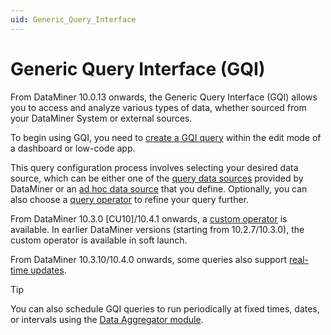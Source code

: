 ```yaml
---
uid: Generic_Query_Interface
---
```


# Generic Query Interface (GQI)

From DataMiner 10.0.13 onwards, the Generic Query Interface (GQI) allows you to access and analyze various types of data, whether sourced from your DataMiner System or external sources.

To begin using GQI, you need to [create a GQI query](xref:Creating_GQI_query) within the edit mode of a dashboard or low-code app.

This query configuration process involves selecting your desired data source, which can be either one of the [query data sources](xref:Query_data_sources) provided by DataMiner or an [ad hoc data source](xref:Configuring_an_ad_hoc_data_source_in_a_query) that you define. Optionally, you can also choose a [query operator](xref:Query_operators) to refine your query further.

From DataMiner 10.3.0 [CU10]/10.4.1 onwards<!-- RN 37840 -->, a [custom operator](xref:GQI_Custom_Operator) is available. In earlier DataMiner versions (starting from 10.2.7/10.3.0), the custom operator is available in soft launch.

From DataMiner 10.3.10/10.4.0 onwards<!-- RN 36789 -->, some queries also support [real-time updates](xref:Query_updates).

> [!TIP]
> You can also schedule GQI queries to run periodically at fixed times, dates, or intervals using the [Data Aggregator module](xref:Data_Aggregator_DxM).
